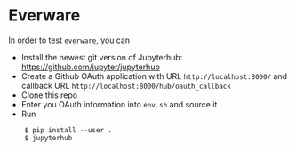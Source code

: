 
# Everware

In order to test `everware`, you can

 - Install the newest git version of Jupyterhub: https://github.com/jupyter/jupyterhub
 - Create a Github OAuth application with URL `http://localhost:8000/` and callback URL `http://localhost:8000/hub/oauth_callback`
 - Clone this repo
 - Enter you OAuth information into `env.sh` and source it
 - Run

```
    $ pip install --user .
    $ jupyterhub
```

